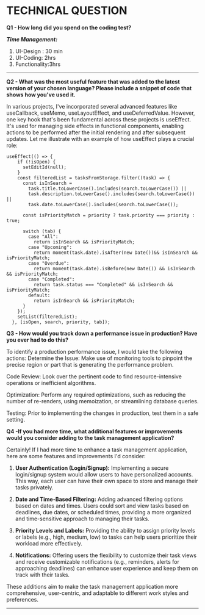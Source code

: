 # TECHNICAL QUESTION
**Q1 -   How long did you spend on the coding test?** 

***Time Management:***
1. UI-Design : 30 min
2. UI-Coding: 2hrs
3. Functionality:3hrs
****

**Q2 -   What was the most useful feature that was added to the latest version of your chosen language? Please include a snippet of code that shows how you've used it.** 

In various projects, I've incorporated several advanced features like useCallback, useMemo, useLayoutEffect, and useDeferredValue. However, one key hook that's been fundamental across these projects is useEffect. It's  used for managing side effects in functional components, enabling actions to be performed after the initial rendering and after subsequent updates. 
Let me illustrate with an example of how useEffect plays a crucial role:
```
useEffect(() => {
    if (!isOpen) {
      setEditId(null);
    }
    const filteredList = tasksFromStorage.filter((task) => {
      const isInSearch =
        task.title.toLowerCase().includes(search.toLowerCase()) ||
        task.description.toLowerCase().includes(search.toLowerCase()) ||
        task.date.toLowerCase().includes(search.toLowerCase());

      const isPriorityMatch = priority ? task.priority === priority : true;

      switch (tab) {
        case "All":
          return isInSearch && isPriorityMatch;
        case "Upcoming":
          return moment(task.date).isAfter(new Date())&& isInSearch && isPriorityMatch;
        case "Overdue":
          return moment(task.date).isBefore(new Date()) && isInSearch && isPriorityMatch;
        case "Completed":
          return task.status === "Completed" && isInSearch && isPriorityMatch;
        default:
          return isInSearch && isPriorityMatch;
      }
    });
    setList(filteredList);
  }, [isOpen, search, priority, tab]);
  ```

**Q3 -   How would you track down a performance issue in production? Have you ever had to do this?** 

To identify a production performance issue, I would take the following actions:
Determine the Issue: Make use of monitoring tools to pinpoint the precise region or part that is generating the performance problem.

Code Review: Look over the pertinent code to find resource-intensive operations or inefficient algorithms.

Optimization: Perform any required optimizations, such as reducing the number of re-renders, using memoization, or streamlining database queries.

Testing: Prior to implementing the changes in production, test them in a safe setting.



**Q4 -If you had more time, what additional features or improvements would you consider adding to the task management application?** 

Certainly! If I had more time to enhance a task management application, here are some features and improvements I'd consider:

1.  **User Authentication (Login/Signup):** Implementing a secure login/signup system would allow users to have personalized accounts. This way, each user can have their own space to store and manage their tasks privately.
    
2.  **Date and Time-Based Filtering:** Adding advanced filtering options based on dates and times. Users could sort and view tasks based on deadlines, due dates, or scheduled times, providing a more organized and time-sensitive approach to managing their tasks.
    
3.  **Priority Levels and Labels:** Providing the ability to assign priority levels or labels (e.g., high, medium, low) to tasks can help users prioritize their workload more effectively.
4.  **Notifications:** Offering users the flexibility to customize their task views and receive customizable notifications (e.g., reminders, alerts for approaching deadlines) can enhance user experience and keep them on track with their tasks.   

These additions aim to make the task management application more comprehensive, user-centric, and adaptable to different work styles and preferences.
****
